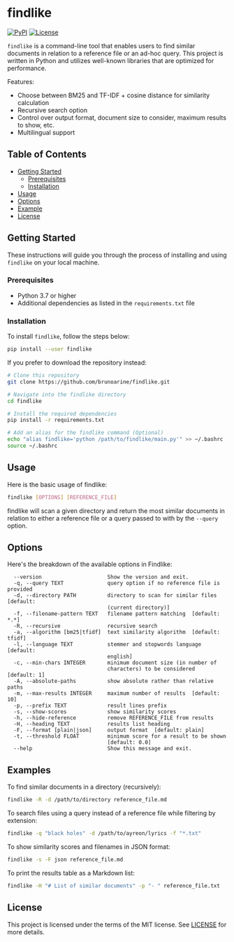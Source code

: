 # findlike

[![PyPI](https://img.shields.io/pypi/v/findlike.svg)](https://pypi.org/project/findlike/)
[![License](https://img.shields.io/badge/license-MIT-blue.svg)](https://github.com/brunoarine/findlike/blob/master/LICENSE)

`findlike` is a command-line tool that enables users to find similar documents in relation to a reference file or an ad-hoc query. This project is written in Python and utilizes well-known libraries that are optimized for performance.

Features: 

- Choose between BM25 and TF-IDF + cosine distance for similarity calculation
- Recursive search option
- Control over output format, document size to consider, maximum results to show, etc.
- Multilingual support

## Table of Contents

- [Getting Started](#getting-started)
  - [Prerequisites](#prerequisites)
  - [Installation](#installation)
- [Usage](#usage)
- [Options](#options)
- [Example](#examples)
- [License](#license)

## Getting Started

These instructions will guide you through the process of installing and using `findlike` on your local machine.

### Prerequisites

- Python 3.7 or higher
- Additional dependencies as listed in the `requirements.txt` file

### Installation

To install `findlike`, follow the steps below:

```bash
pip install --user findlike
```

If you prefer to download the repository instead:

```bash
# Clone this repository
git clone https://github.com/brunoarine/findlike.git

# Navigate into the findlike directory
cd findlike

# Install the required dependencies
pip install -r requirements.txt

# Add an alias for the findlike command (Optional)
echo "alias findlike='python /path/to/findlike/main.py'" >> ~/.bashrc
source ~/.bashrc
```

## Usage

Here is the basic usage of findlike:

```bash
findlike [OPTIONS] [REFERENCE_FILE]
```

findlike will scan a given directory and return the most similar documents in relation to either a reference file or a query passed to with by the `--query` option.

## Options

Here's the breakdown of the available options in Findlike:

```
  --version                     Show the version and exit.
  -q, --query TEXT              query option if no reference file is provided
  -d, --directory PATH          directory to scan for similar files  [default:
                                (current directory)]
  -f, --filename-pattern TEXT   filename pattern matching  [default: *.*]
  -R, --recursive               recursive search
  -a, --algorithm [bm25|tfidf]  text similarity algorithm  [default: tfidf]
  -l, --language TEXT           stemmer and stopwords language  [default:
                                english]
  -c, --min-chars INTEGER       minimum document size (in number of
                                characters) to be considered  [default: 1]
  -A, --absolute-paths          show absolute rather than relative paths
  -m, --max-results INTEGER     maximum number of results  [default: 10]
  -p, --prefix TEXT             result lines prefix
  -s, --show-scores             show similarity scores
  -h, --hide-reference          remove REFERENCE_FILE from results
  -H, --heading TEXT            results list heading
  -F, --format [plain|json]     output format  [default: plain]
  -t, --threshold FLOAT         minimum score for a result to be shown
                                [default: 0.0]
  --help                        Show this message and exit.
```

## Examples

To find similar documents in a directory (recursively):

```sh
findlike -R -d /path/to/directory reference_file.md 
```

To search files using a query instead of a reference file while filtering by extension:

```sh
findlike -q "black holes" -d /path/to/ayreon/lyrics -f "*.txt"
```

To show similarity scores and filenames in JSON format:

```sh
findlike -s -F json reference_file.md
```

To print the results table as a Markdown list:

```sh
findlike -H "# List of similar documents" -p "- " reference_file.txt
```

## License

This project is licensed under the terms of the MIT license. See [LICENSE](LICENSE) for more details.